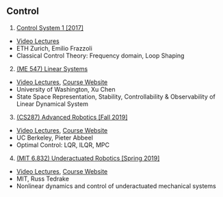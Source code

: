 ## Control
1. [Control System 1 [2017]](./Control_system_1.md)
  - [Video Lectures](https://www.youtube.com/playlist?list=PLzn6LN6WhlN1OqX0ratNByEat1CtI0U7r)
  - ETH Zurich, Emilio Frazzoli
  - Classical Control Theory: Frequency domain, Loop Shaping

2. [(ME 547) Linear Systems]()
  - [Video Lectures](https://www.youtube.com/playlist?list=PLujcneWPG6EB0KrqW_dEVZVmsFtxYEzek), [Course Website](https://faculty.washington.edu/chx/teaching/me547/)
  - University of Washington, Xu Chen
  - State Space Representation, Stability, Controllability & Observability of Linear Dynamical System

3. [(CS287) Advanced Robotics [Fall 2019]](./Advanced_Robotics.md)
  - [Video Lectures](https://www.youtube.com/playlist?list=PLwRJQ4m4UJjNBPJdt8WamRAt4XKc639wF), [Course Website](https://people.eecs.berkeley.edu/~pabbeel/cs287-fa19/)
  - UC Berkeley, Pieter Abbeel
  - Optimal Control: LQR, ILQR, MPC

4. [(MIT 6.832) Underactuated Robotics [Spring 2019]]()
  - [Video Lectures](https://www.youtube.com/playlist?list=PLkx8KyIQkMfVG-tWyV3CcQbon0Mh5zYaj), [Course Website](http://underactuated.csail.mit.edu/Spring2019/)
  - MIT, Russ Tedrake
  - Nonlinear dynamics and control of underactuated mechanical systems
